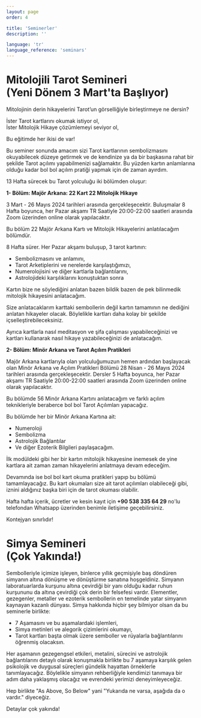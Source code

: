 ```yaml
---
layout: page
order: 4

title: 'Seminerler'
description: ''

language: 'tr'
language_reference: 'seminars'
---
```


# Mitolojili Tarot Semineri <br/>(Yeni Dönem 3 Mart'ta Başlıyor) 


Mitolojinin derin hikayelerini Tarot’un görselliğiyle birleştirmeye ne dersin?

İster Tarot kartlarını okumak istiyor ol,  
İster Mitolojik Hikaye çözümlemeyi seviyor ol,

Bu eğitimde her ikisi de var!

Bu seminer sonunda amacım sizi Tarot kartlarının sembolizmasını okuyabilecek düzeye getirmek ve de kendinize ya da bir başkasına rahat bir şekilde Tarot açılımı yapabilmenizi sağlamaktır. Bu yüzden kartın anlamlarına olduğu kadar bol bol açılım pratiği yapmak için de zaman ayırdım. 

13 Hafta sürecek bu Tarot yolculuğu iki bölümden oluşur:

**1- Bölüm: Majör Arkana: 22 Kart 22 Mitolojik Hikaye**

3 Mart - 26 Mayıs 2024 tarihleri arasında gerçekleşecektir. 
Buluşmalar 8 Hafta boyunca, her Pazar akşamı TR Saatiyle 20:00-22:00 saatleri arasında Zoom üzerinden online olarak yapılacaktır. 

Bu bölüm 22 Majör Arkana Kartı ve Mitolojik Hikayelerini anlatılacağım bölümdür. 

8 Hafta sürer. Her Pazar akşamı buluşup, 3 tarot kartının:

+ Sembolizmasını ve anlamını,
+ Tarot Arketiplerini ve nerelerde karşılaştığımızı,
+ Numerolojisini ve diğer kartlarla bağlantılarını,
+ Astrolojideki karşılıklarını konuştuktan sonra

Kartın bize ne söylediğini anlatan bazen bildik bazen de pek bilinmedik mitolojik hikayesini anlatacağım. 

Size anlatacaklarım karttaki sembollerin değil kartın tamamının ne dediğini anlatan hikayeler olacak. Böylelikle kartları daha kolay bir şekilde içselleştirebileceksiniz. 

Ayrıca kartlarla nasıl meditasyon ve şifa çalışması yapabileceğinizi ve kartları kullanarak nasıl hikaye yazabileceğinizi de anlatacağım. 


**2- Bölüm: Minör Arkana ve Tarot Açılım Pratikleri**

Majör Arkana kartlarıyla olan yolculuğumuzun hemen ardından başlayacak olan Minör Arkana ve Açılım Pratikleri Bölümü 28 Nisan - 26 Mayıs 2024 tarihleri arasında gerçekleşecektir. Dersler 5 Hafta boyunca, her Pazar akşamı TR Saatiyle 20:00-22:00 saatleri arasında Zoom üzerinden online olarak yapılacaktır. 

Bu bölümde 56 Minör Arkana Kartını anlatacağım ve farklı açılım teknikleriyle beraberce bol bol Tarot Açılımları yapacağız. 

Bu bölümde her bir Minör Arkana Kartına ait:
+ Numeroloji
+ Sembolizma 
+ Astrolojik Bağlantılar
+ Ve diğer Ezoterik Bilgileri paylaşacağım.

İlk modüldeki gibi her bir kartın mitolojik hikayesine inemesek de yine kartlara ait zaman zaman hikayelerini anlatmaya devam edeceğim.

Devamında ise bol bol kart okuma pratikleri yapıp bu bölümü tamamlayacağız. Bu kart okumaları size ait tarot açılımları olabileceği gibi, iznini aldığınız başka biri için de tarot okuması olabilir.  

Hafta hafta içerik, ücretler ve kesin kayıt için **+90 538 335 64 29** no'lu telefondan Whatsapp üzerinden benimle iletişime geçebilirsiniz.

Kontejyan sınırlıdır!


# Simya Semineri <br/>(Çok Yakında!) 

Sembolleriyle içimize işleyen, binlerce yıllık geçmişiyle baş döndüren simyanın altına dönüşme ve dönüştürme sanatına hoşgeldiniz. 
Simyanın laboratuarlarda kurşunu altına çevirdiği bir yanı olduğu kadar ruhun kurşununu da altına çevirdiği çok derin bir felsefesi vardır. 
Elementler, gezegenler, metaller ve ezoterik sembollerin en temelinde yatar simyanın kaynayan kazanlı dünyası. 
Simya hakkında hiçbir şey bilmiyor olsan da bu seminerle birlikte:

+ 7 Aşamasını ve bu aşamalardaki işlemleri,
+ Simya metinleri ve alegorik çizimlerini okumayı,
+ Tarot kartları başta olmak üzere semboller ve rüyalarla bağlantılarını öğrenmiş olacaksın.

Her aşamanın gezegengsel etkileri, metalini, sürecini ve astrolojik bağlantılarını detaylı olarak konuşmakla birlikte bu 7 aşamaya karşılık gelen psikolojik ve duygusal süreçleri gündelik hayattan örneklerle tanımlayacağız. Böylelikle simyanın rehberliğiyle kendimizi tanımaya bir adım daha yaklaşmış olacağız ve evrendeki yerimizi deneyimleyeceğiz. 

Hep birlikte "As Above, So Below" yani "Yukarıda ne varsa, aşağıda da o vardır." diyeceğiz. 

Detaylar çok yakında!
